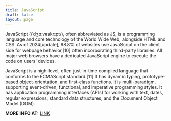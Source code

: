 ```yaml
---
title: JavaScript
draft: false
layout: page
---
```

JavaScript (/ˈdʒɑːvəskrɪpt/), often abbreviated as JS, is a programming language and core technology of the World Wide Web, alongside HTML and CSS. As of 2024[update], 98.8% of websites use JavaScript on the client side for webpage behavior,[10] often incorporating third-party libraries. All major web browsers have a dedicated JavaScript engine to execute the code on users' devices.

JavaScript is a high-level, often just-in-time compiled language that conforms to the ECMAScript standard.[11] It has dynamic typing, prototype-based object-orientation, and first-class functions. It is multi-paradigm, supporting event-driven, functional, and imperative programming styles. It has application programming interfaces (APIs) for working with text, dates, regular expressions, standard data structures, and the Document Object Model (DOM).


**MORE INFO AT:** [LINK](https://en.wikipedia.org/wiki/JavaScript)
